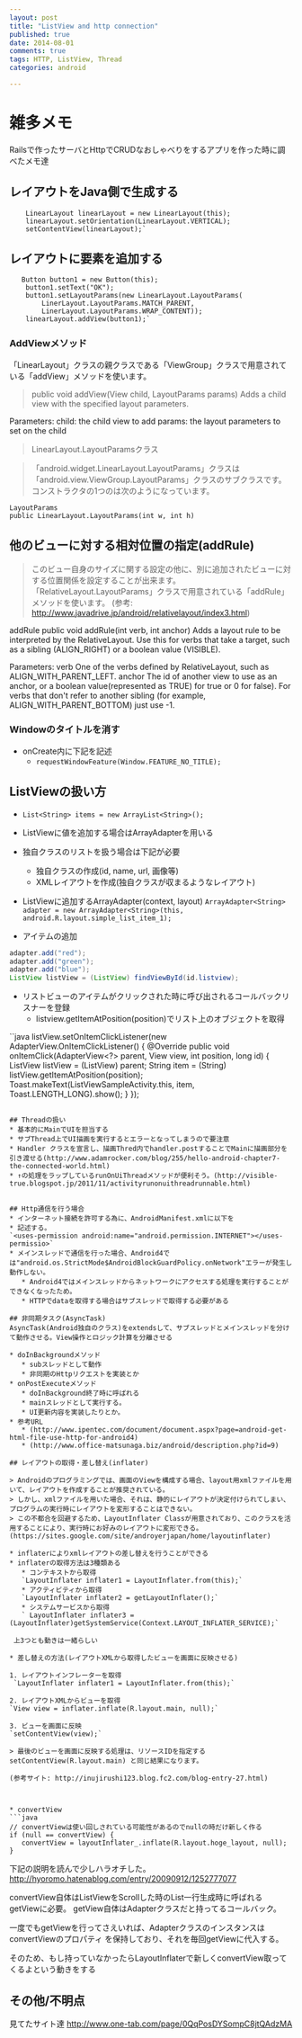 ```yaml
---
layout: post
title: "ListView and http connection"
published: true
date: 2014-08-01
comments: true
tags: HTTP, ListView, Thread
categories: android

---
```


# 雑多メモ

Railsで作ったサーバとHttpでCRUDなおしゃべりをするアプリを作った時に調べたメモ達


## レイアウトをJava側で生成する
        LinearLayout linearLayout = new LinearLayout(this);
        linearLayout.setOrientation(LinearLayout.VERTICAL);
        setContentView(linearLayout);`

## レイアウトに要素を追加する
       Button button1 = new Button(this);
        button1.setText("OK");
        button1.setLayoutParams(new LinearLayout.LayoutParams(
            LinerLayout.LayoutParams.MATCH_PARENT,
            LinerLayout.LayoutParams.WRAP_CONTENT));
        linearLayout.addView(button1);`

<!-- more -->

### AddViewメソッド
「LinearLayout」クラスの親クラスである「ViewGroup」クラスで用意されている「addView」メソッドを使います。

> public void addView(View child, LayoutParams params)
> Adds a child view with the specified layout parameters.

 Parameters:
  child:  the child view to add
  params:  the layout parameters to set on the child

> LinearLayout.LayoutParamsクラス

> 「android.widget.LinearLayout.LayoutParams」クラスは「android.view.ViewGroup.LayoutParams」クラスのサブクラスです。コンストラクタの1つのは次のようになっています。

    LayoutParams
    public LinearLayout.LayoutParams(int w, int h)
    
## 他のビューに対する相対位置の指定(addRule)

> このビュー自身のサイズに関する設定の他に、別に追加されたビューに対する位置関係を設定することが出来ます。「RelativeLayout.LayoutParams」クラスで用意されている「addRule」メソッドを使います。
(参考:　http://www.javadrive.jp/android/relativelayout/index3.html) 

addRule
public void addRule(int verb, int anchor)
Adds a layout rule to be interpreted by the RelativeLayout. Use this for 
verbs that take a target, such as a sibling (ALIGN_RIGHT) or a boolean 
value (VISIBLE).

Parameters:
  verb  One of the verbs defined by RelativeLayout, such as 
    ALIGN_WITH_PARENT_LEFT.
  anchor  The id of another view to use as an anchor, or a boolean 
    value(represented as TRUE) for true or 0 for false). For verbs that 
    don't refer to another sibling (for example, ALIGN_WITH_PARENT_BOTTOM) 
    just use -1.


### Windowのタイトルを消す
* onCreate内に下記を記述
    * `requestWindowFeature(Window.FEATURE_NO_TITLE);`


## ListViewの扱い方
* `List<String> items = new ArrayList<String>();`
* ListViewに値を追加する場合はArrayAdapterを用いる
* 独自クラスのリストを扱う場合は下記が必要
    * 独自クラスの作成(id, name, url, 画像等)
    * XMLレイアウトを作成(独自クラスが収まるようなレイアウト)
*  ListViewに追加するArrayAdapter<class>(context, layout)
   `ArrayAdapter<String> adapter = new ArrayAdapter<String>(this, android.R.layout.simple_list_item_1);`

* アイテムの追加
 
```java
adapter.add("red");
adapter.add("green");
adapter.add("blue");
ListView listView = (ListView) findViewById(id.listview);
```
* リストビューのアイテムがクリックされた時に呼び出されるコールバックリスナーを登録
    * listview.getItemAtPosition(position)でリスト上のオブジェクトを取得
 
 ``java
 listView.setOnItemClickListener(new AdapterView.OnItemClickListener() {
     @Override
     public void onItemClick(AdapterView<?> parent, View view,
             int position, long id) {
         ListView listView = (ListView) parent;
         String item = (String) listView.getItemAtPosition(position);
         Toast.makeText(ListViewSampleActivity.this, item, Toast.LENGTH_LONG).show();
     }
 });
 ```

## Threadの扱い
* 基本的にMainでUIを担当する
* サブThread上でUI描画を実行するとエラーとなってしまうので要注意
* Handler クラスを宣言し、描画Thred内でhandler.postすることでMainに描画部分を引き渡せる(http://www.adamrocker.com/blog/255/hello-android-chapter7-the-connected-world.html)
* ↑の処理をラップしているrunOnUiThreadメソッドが便利そう。(http://visible-true.blogspot.jp/2011/11/activityrunonuithreadrunnable.html)


## Http通信を行う場合
* インターネット接続を許可する為に、AndroidManifest.xmlに以下を
* 記述する。
`<uses-permission android:name="android.permission.INTERNET"></uses-permissio>`
* メインスレッドで通信を行った場合、Android4では"android.os.StrictMode$AndroidBlockGuardPolicy.onNetwork"エラーが発生し動作しない。
    * Android4ではメインスレッドからネットワークにアクセスする処理を実行することができなくなったため。
    * HTTPでdataを取得する場合はサブスレッドで取得する必要がある

## 非同期タスク(AsyncTask)
AsyncTask(Android独自のクラス)をextendsして、サブスレッドとメインスレッドを分けて動作させる。View操作とロジック計算を分離させる

* doInBackgroundメソッド
    * subスレッドとして動作
    * 非同期のHttpリクエストを実装とか
* onPostExecuteメソッド
    * doInBackground終了時に呼ばれる
    * mainスレッドとして実行する。
    * UI更新内容を実装したりとか。
* 参考URL
    * (http://www.ipentec.com/document/document.aspx?page=android-get-html-file-use-http-for-android4)
    * (http://www.office-matsunaga.biz/android/description.php?id=9)

## レイアウトの取得・差し替え(inflater)

> Androidのプログラミングでは、画面のViewを構成する場合、layout用xmlファイルを用いて、レイアウトを作成することが推奨されている。
> しかし、xmlファイルを用いた場合、それは、静的にレイアウトが決定付けられてしまい、プログラムの実行時にレイアウトを変形することはできない。
> この不都合を回避するため、LayoutInflater Classが用意されており、このクラスを活用することにより、実行時にお好みのレイアウトに変形できる。
(https://sites.google.com/site/androyerjapan/home/layoutinflater)

* inflaterによりxmlレイアウトの差し替えを行うことができる
* inflaterの取得方法は3種類ある
    * コンテキストから取得
    `LayoutInflater inflater1 = LayoutInflater.from(this);`
    * アクティビティから取得
    `LayoutInflater inflater2 = getLayoutInflater();`
    * システムサービスから取得
    ` LayoutInflater inflater3 = (LayoutInflater)getSystemService(Context.LAYOUT_INFLATER_SERVICE);`

  上3つとも動きは一緒らしい

* 差し替えの方法(レイアウトXMLから取得したビューを画面に反映させる)

1. レイアウトインフレーターを取得
  `LayoutInflater inflater1 = LayoutInflater.from(this);`
 
2. レイアウトXMLからビューを取得
`View view = inflater.inflate(R.layout.main, null);`
 
3. ビューを画面に反映
`setContentView(view);`

> 最後のビューを画面に反映する処理は、リソースIDを指定する setContentView(R.layout.main) と同じ結果になります。

(参考サイト: http://inujirushi123.blog.fc2.com/blog-entry-27.html) 



* convertView
```java
// convertViewは使い回しされている可能性があるのでnullの時だけ新しく作る
if (null == convertView) {
    convertView = layoutInflater_.inflate(R.layout.hoge_layout, null);
}
```

下記の説明を読んで少しハラオチした。
http://hyoromo.hatenablog.com/entry/20090912/1252777077

convertView自体はListViewをScrollした時のList一行生成時に呼ばれるgetViewに必要。
getView自体はAdapterクラスだと持ってるコールバック。

一度でもgetViewを行ってさえいれば、AdapterクラスのインスタンスはconvertViewのプロパティ
を保持しており、それを毎回getViewに代入する。

そのため、もし持っていなかったらLayoutInflaterで新しくconvertView取ってくるよという動きをする




## その他/不明点
見てたサイト達
http://www.one-tab.com/page/0QqPosDYSompC8jtQAdzMA
